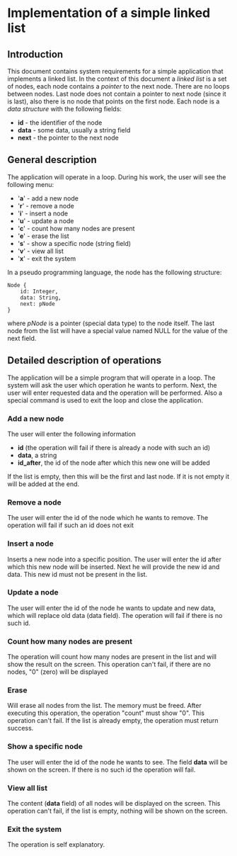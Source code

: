 # Implementation of a simple linked list

## Introduction

This document contains system requirements for a simple application that implements a linked list. 
In the context of this document a *linked list* is a set of nodes, each node contains a *pointer* to the next node.
There are no loops between nodes. Last node does not contain a pointer to next node (since it is last), also
there is no node that points on the first node. Each node is a *data structure* with the following fields:

- **id** - the identifier of the node
- **data** - some data, usually a string field
- **next** - the pointer to the next node

## General description

The application will operate in a loop. During his work, the user will see the following menu:

- '**a**' - add a new node
- '**r**' - remove a node
- '**i**' - insert a node
- '**u**' - update a node
- '**c**' - count how many nodes are present
- '**e**' - erase the list
- '**s**' - show a specific node (string field)
- '**v**' - view all list
- '**x**' - exit the system

In a pseudo programming language, the node has the following structure:

```
Node {
    id: Integer,
    data: String,
    next: pNode
}
```
where *pNode* is a pointer (special data type) to the node itself. The last node from the list 
will have a special value named NULL for the value of the next field.

## Detailed description of operations

The application will be a simple program that will operate in a loop. 
The system will ask the user which operation he wants to perform. 
Next, the user will enter requested data and the operation will be performed. Also a special command is used to exit the loop and close the application.

### Add a new node

The user will enter the following information

- **id** (the operation will fail if there is already a node with such an id)
- **data**, a string
- **id_after**, the id of the node after which this new one will be added

If the list is empty, then this will be the first and last node. If it is not empty it will
be added at the end.

### Remove a node

The user will enter the id of the node which he wants to remove. The operation will fail if 
such an id does not exit

### Insert a node

Inserts a new node into a specific position. The user will enter the id after which this new node will be inserted. Next he will provide
the new id and data. This new id must not be present in the list.

### Update a node

The user will enter the id of the node he wants to update and new data, which will replace old
data (data field). The operation will fail if there is no such id.

### Count how many nodes are present

The operation will count how many nodes are present in the list and will show the result on the screen. This operation can't fail, if there are no nodes, "0" (zero) will be displayed

### Erase

Will erase all nodes from the list. The memory must be freed. After executing this operation, the operation "count" must show "0". This operation can't fail. If the list is already empty,
the operation must return success.

### Show a specific node

The user will enter the id of the node he wants to see. The field **data** will be shown on the screen. If there is no such id the operation will fail.

### View all list

The content (**data** field) of all nodes will be displayed on the screen. This operation can't fail, if the list is empty, nothing will be shown on the screen.

### Exit the system

The operation is self explanatory.